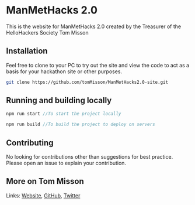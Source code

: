 # ManMetHacks 2.0

This is the website for ManMetHacks 2.0 created by the Treasurer of the HelloHackers Society Tom Misson

## Installation

Feel free to clone to your PC to try out the site and view the code to act as a basis for your hackathon site or other purposes.

```bash
git clone https://github.com/tomMisson/ManMetHacks2.0-site.git
```

## Running and building locally 

```javascript
npm run start //To start the project locally
```

```javascript
npm run build //To build the project to deploy on servers
```
## Contributing
No looking for contributions other than suggestions  for best practice. Please open an issue to explain your contribution. 

## More on Tom Misson
Links:
[Website](https://thomas.misson.info), 
[GitHub](https://github.com/tomMisson), 
[Twitter](https://twitter.com/thomas_misson)